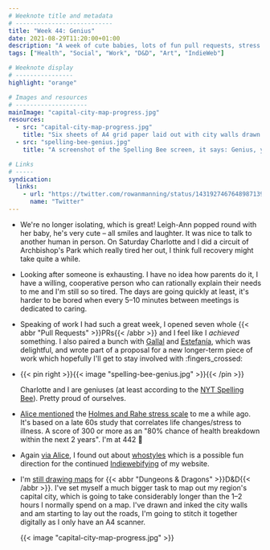 ```yaml
---
# Weeknote title and metadata
# ---------------------------
title: "Week 44: Genius"
date: 2021-08-29T11:20:00+01:00
description: "A week of cute babies, lots of fun pull requests, stress and exhaustion, being Spelling Bee geniuses, and ramping up my map-drawing ambitions."
tags: ["Health", "Social", "Work", "D&D", "Art", "IndieWeb"]

# Weeknote display
# ----------------
highlight: "orange"

# Images and resources
# --------------------
mainImage: "capital-city-map-progress.jpg"
resources:
  - src: "capital-city-map-progress.jpg"
    title: "Six sheets of A4 grid paper laid out with city walls drawn in a large circle across all of them."
  - src: "spelling-bee-genius.jpg"
    title: "A screenshot of the Spelling Bee screen, it says: Genius, you've reached the highest rank, with 52 words and 313 points."

# Links
# -----
syndication:
  links:
    - url: "https://twitter.com/rowanmanning/status/1431927467648987139"
      name: "Twitter"
---
```


  * We're no longer isolating, which is great! Leigh-Ann popped round with her baby, he's very cute – all smiles and laughter. It was nice to talk to another human in person. On Saturday Charlotte and I did a circuit of Archbishop's Park which really tired her out, I think full recovery might take quite a while.

  * Looking after someone is exhausting. I have no idea how parents do it, I have a willing, cooperative person who can rationally explain their needs to me and I'm still so so tired. The days are going quickly at least, it's harder to be bored when every 5–10 minutes between meetings is dedicated to caring.

  * Speaking of work I had such a great week, I opened seven whole {{< abbr "Pull Requests" >}}PRs{{< /abbr >}} and I feel like I _achieved_ something. I also paired a bunch with [Gallal](https://github.com/gallal) and [Estefanía](https://github.com/emortong), which was delightful, and wrote part of a proposal for a new longer-term piece of work which hopefully I'll get to stay involved with :fingers_crossed:

  * {{< pin right >}}{{< image "spelling-bee-genius.jpg" >}}{{< /pin >}}
  
    Charlotte and I are geniuses (at least according to the [NYT Spelling Bee](https://www.nytimes.com/puzzles/spelling-bee)). Pretty proud of ourselves.

  * [Alice mentioned](https://alicebartlett.co.uk/blog/weaknotes-156) the [Holmes and Rahe stress scale](https://en.wikipedia.org/wiki/Holmes_and_Rahe_stress_scale) to me a while ago. It's based on a late 60s study that correlates life changes/stress to illness. A score of 300 or more as an "80% chance of health breakdown within the next 2 years". I'm at 442 :grimacing:

  * Again [via Alice](https://alicebartlett.co.uk/blog/weaknotes-156), I found out about [whostyles](https://jacobhall.net/2021/08/horton-hears-a-whostyle/) which is a possible fun direction for the continued [Indiewebifying](https://indieweb.org/) of my website.

  * I'm [still drawing maps](/weeknotes/43/) for {{< abbr "Dungeons & Dragons" >}}D&amp;D{{< /abbr >}}. I've set myself a much bigger task to map out my region's capital city, which is going to take considerably longer than the 1–2 hours I normally spend on a map. I've drawn and inked the city walls and am starting to lay out the roads, I'm going to stitch it together digitally as I only have an A4 scanner.

    {{< image "capital-city-map-progress.jpg" >}}

